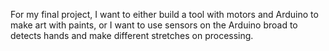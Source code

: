 For my final project, I want to either build a tool with motors and Arduino to make art with paints, or I want to use sensors on the Arduino broad to detects hands and make different stretches on processing.
